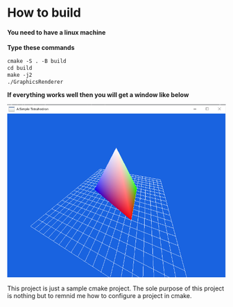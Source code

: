 # How to build
#### You need to have a linux machine
**Type these commands** 
```
cmake -S . -B build
cd build
make -j2
./GraphicsRenderer
```
**If everything works well then you will get a window like below**

![Something went wrong](opengl.png)

This project is just a sample cmake project. The sole purpose of this project is nothing but to remnid me how to configure a project in cmake.
